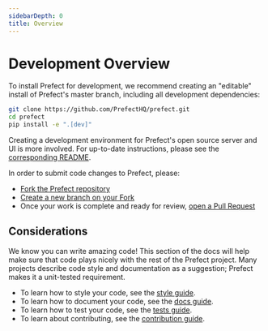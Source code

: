 ```yaml
---
sidebarDepth: 0
title: Overview
---
```



# Development Overview

To install Prefect for development, we recommend creating an "editable" install of Prefect's master branch, including all development dependencies:

```bash
git clone https://github.com/PrefectHQ/prefect.git
cd prefect
pip install -e ".[dev]"
```

Creating a development environment for Prefect's open source server and UI is more involved.  For up-to-date instructions, please see the [corresponding README](https://github.com/PrefectHQ/prefect/tree/master/server).

In order to submit code changes to Prefect, please:
- [Fork the Prefect repository](https://help.github.com/en/articles/fork-a-repo)
- [Create a new branch on your Fork](https://help.github.com/en/desktop/contributing-to-projects/creating-a-branch-for-your-work)
- Once your work is complete and ready for review, [open a Pull Request](https://help.github.com/en/articles/creating-a-pull-request-from-a-fork)

## Considerations

We know you can write amazing code! This section of the docs will help make sure that code plays nicely with the rest of the Prefect project. Many projects describe code style and documentation as a suggestion; Prefect makes it a unit-tested requirement.

- To learn how to style your code, see the [style guide](style.md).
- To learn how to document your code, see the [docs guide](documentation.md).
- To learn how to test your code, see the [tests guide](tests.md).
- To learn about contributing, see the [contribution guide](contributing.md).

